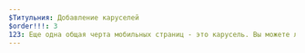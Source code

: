 ```yaml
---
$Титульния: Добавление каруселей
$order!!!: 3
123: Еще одна общая черта мобильных страниц - это карусель. Вы можете легко добавить карусели на страницы AMP с помощью компонента amp-carousel.
---
```


